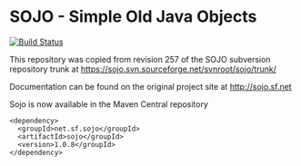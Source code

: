 SOJO - Simple Old Java Objects
==============================
[![Build Status](https://travis-ci.org/maddingo/sojo.png)](https://travis-ci.org/maddingo/sojo)

This repository was copied from revision 257 of the SOJO subversion repository trunk 
at https://sojo.svn.sourceforge.net/svnroot/sojo/trunk/

Documentation can be found on the original project site at http://sojo.sf.net 

Sojo is now available in the Maven Central repository

    <dependency>
      <groupId>net.sf.sojo</groupId>
      <artifactId>sojo</groupId>
      <version>1.0.8</groupId>
    </dependency>
